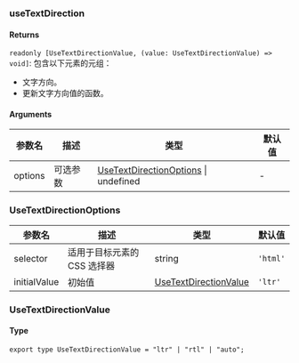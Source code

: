 ### useTextDirection

#### Returns

`readonly [UseTextDirectionValue, (value: UseTextDirectionValue) => void]`: 包含以下元素的元组：

- 文字方向。
- 更新文字方向值的函数。

#### Arguments

| 参数名  | 描述     | 类型                                                             | 默认值 |
| ------- | -------- | ---------------------------------------------------------------- | ------ |
| options | 可选参数 | [UseTextDirectionOptions](#UseTextDirectionOptions) \| undefined | -      |

### UseTextDirectionOptions

| 参数名       | 描述                        | 类型                                            | 默认值   |
| ------------ | --------------------------- | ----------------------------------------------- | -------- |
| selector     | 适用于目标元素的 CSS 选择器 | string                                          | `'html'` |
| initialValue | 初始值                      | [UseTextDirectionValue](#UseTextDirectionValue) | `'ltr'`  |

### UseTextDirectionValue

#### Type

`export type UseTextDirectionValue = "ltr" | "rtl" | "auto";`
